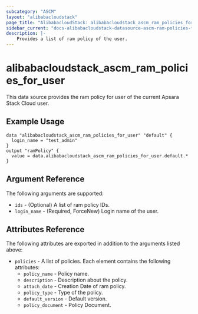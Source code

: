 ```yaml
---
subcategory: "ASCM"
layout: "alibabacloudstack"
page_title: "AlibabacloudStack: alibabacloudstack_ascm_ram_policies_for_user"
sidebar_current: "docs-alibabacloudstack-datasource-ascm-ram-policies-for-user"
description: |-
    Provides a list of ram policy of the user.
---
```


# alibabacloudstack_ascm_ram_policies_for_user

This data source provides the ram policy for user of the current Apsara Stack Cloud user.

## Example Usage

```
data "alibabacloudstack_ascm_ram_policies_for_user" "default" {
  login_name = "test_admin"
}
output "ramPolicy" {
  value = data.alibabacloudstack_ascm_ram_policies_for_user.default.*
}

```

## Argument Reference

The following arguments are supported:

* `ids` - (Optional) A list of ram policy IDs.
* `login_name` - (Required, ForceNew) Login name of the user.

## Attributes Reference

The following attributes are exported in addition to the arguments listed above:

* `policies` - A list of policies. Each element contains the following attributes:
  * `policy_name` - Policy name.
  * `description` - Description about the policy.
  * `attach_date` -  Creation Date of ram policy.
  * `policy_type` - Type of the policy.
  * `default_version` - Default version.
  * `policy_document` - Policy Document.
